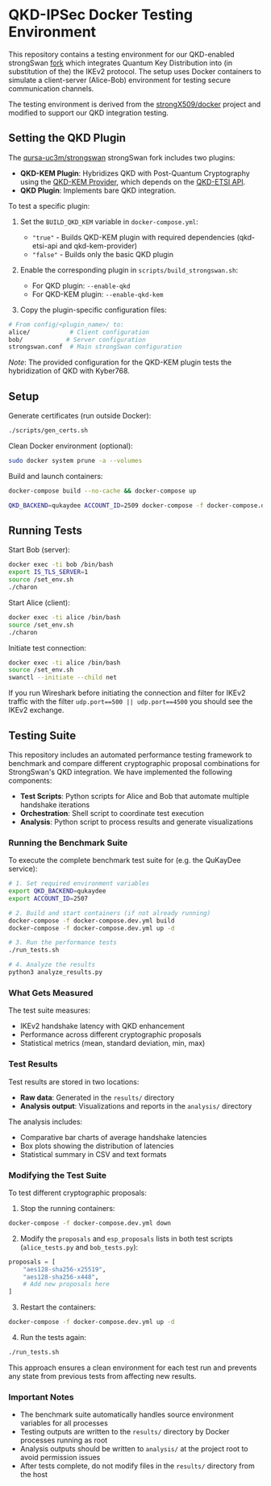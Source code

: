 # QKD-IPSec Docker Testing Environment

This repository contains a testing environment for our QKD-enabled strongSwan [fork](https://github.com/qursa-uc3m/strongswan/tree/qkd) which integrates Quantum Key Distribution into (in substitution of the) the IKEv2 protocol. The setup uses Docker containers to simulate a client-server (Alice-Bob) environment for testing secure communication channels.

The testing environment is derived from the [strongX509/docker](https://github.com/strongX509/docker) project and modified to support our QKD integration testing.

## Setting the QKD Plugin

The [qursa-uc3m/strongswan](https://github.com/qursa-uc3m/strongswan/tree/qkd) strongSwan fork includes two plugins:

- **QKD-KEM Plugin**: Hybridizes QKD with Post-Quantum Cryptography using the [QKD-KEM Provider](https://github.com/qursa-uc3m/qkd-kem-provider), which depends on the [QKD-ETSI API](https://github.com/qursa-uc3m/qkd-etsi-api).
- **QKD Plugin**: Implements bare QKD integration.

To test a specific plugin:

1. Set the `BUILD_QKD_KEM` variable in `docker-compose.yml`:

   - `"true"` - Builds QKD-KEM plugin with required dependencies (qkd-etsi-api and qkd-kem-provider)
   - `"false"` - Builds only the basic QKD plugin

2. Enable the corresponding plugin in `scripts/build_strongswan.sh`:

   - For QKD plugin: `--enable-qkd`
   - For QKD-KEM plugin: `--enable-qkd-kem`

3. Copy the plugin-specific configuration files:

```bash
# From config/<plugin_name>/ to:
alice/           # Client configuration
bob/            # Server configuration
strongswan.conf  # Main strongSwan configuration
```

*Note*: The provided configuration for the QKD-KEM plugin tests the hybridization of QKD with Kyber768.

## Setup

Generate certificates (run outside Docker):

```bash
./scripts/gen_certs.sh
```

Clean Docker environment (optional):

```bash
sudo docker system prune -a --volumes
```

Build and launch containers:

```bash
docker-compose build --no-cache && docker-compose up
```

```bash
QKD_BACKEND=qukaydee ACCOUNT_ID=2509 docker-compose -f docker-compose.dev.yml build --no-cache && QKD_BACKEND=qukaydee ACCOUNT_ID=2509 docker-compose -f docker-compose.dev.yml up
```

## Running Tests

Start Bob (server):

```bash
docker exec -ti bob /bin/bash
export IS_TLS_SERVER=1
source /set_env.sh
./charon
```

Start Alice (client):

```bash
docker exec -ti alice /bin/bash
source /set_env.sh
./charon
```

Initiate test connection:

```bash
docker exec -ti alice /bin/bash
source /set_env.sh
swanctl --initiate --child net
```

If you run Wireshark before initiating the connection and filter for IKEv2 traffic with the filter `udp.port==500 || udp.port==4500` you should see the IKEv2 exchange.

## Testing Suite

This repository includes an automated performance testing framework to benchmark and compare different cryptographic proposal combinations for StrongSwan's QKD integration. We have implemented the following components:

- **Test Scripts**: Python scripts for Alice and Bob that automate multiple handshake iterations
- **Orchestration**: Shell script to coordinate test execution
- **Analysis**: Python script to process results and generate visualizations

### Running the Benchmark Suite

To execute the complete benchmark test suite for (e.g. the QuKayDee service):

```bash
# 1. Set required environment variables
export QKD_BACKEND=qukaydee
export ACCOUNT_ID=2507

# 2. Build and start containers (if not already running)
docker-compose -f docker-compose.dev.yml build
docker-compose -f docker-compose.dev.yml up -d

# 3. Run the performance tests
./run_tests.sh

# 4. Analyze the results
python3 analyze_results.py
```

### What Gets Measured

The test suite measures:
- IKEv2 handshake latency with QKD enhancement
- Performance across different cryptographic proposals
- Statistical metrics (mean, standard deviation, min, max)

### Test Results

Test results are stored in two locations:
- **Raw data**: Generated in the `results/` directory
- **Analysis output**: Visualizations and reports in the `analysis/` directory

The analysis includes:
- Comparative bar charts of average handshake latencies
- Box plots showing the distribution of latencies
- Statistical summary in CSV and text formats

### Modifying the Test Suite

To test different cryptographic proposals:

1. Stop the running containers:
```bash
docker-compose -f docker-compose.dev.yml down
```

2. Modify the `proposals` and `esp_proposals` lists in both test scripts (`alice_tests.py` and `bob_tests.py`):
```python
proposals = [
    "aes128-sha256-x25519",
    "aes128-sha256-x448",
    # Add new proposals here
]
```

3. Restart the containers:
```bash
docker-compose -f docker-compose.dev.yml up -d
```

4. Run the tests again:
```bash
./run_tests.sh
```

This approach ensures a clean environment for each test run and prevents any state from previous tests from affecting new results.

### Important Notes

- The benchmark suite automatically handles source environment variables for all processes
- Testing outputs are written to the `results/` directory by Docker processes running as root
- Analysis outputs should be written to `analysis/` at the project root to avoid permission issues
- After tests complete, do not modify files in the `results/` directory from the host